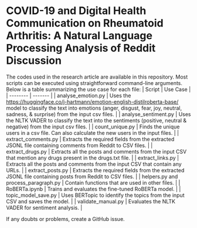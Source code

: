 # COVID-19 and Digital Health Communication on Rheumatoid Arthritis: A Natural Language Processing Analysis of Reddit Discussion

The codes used in the research article are available in this repository. Most scripts can be executed using straightforward command-line arguments. Below is a table summarizing the use case for each file:
| Script    | Use Case |
| -------- | ------- |
| analyse_emotion.py | Uses the https://huggingface.co/j-hartmann/emotion-english-distilroberta-base/ model to classify the text into emotions (anger, disgust, fear, joy, neutral, sadness, & surprise) from the input csv files. |
| analyse_sentiment.py | Uses the NLTK VADER to classify the text into the sentiments (positive, neutral & negative) from the input csv files. |
| count_unique.py | Finds the unique users in a csv file. Can also calculate the new users in the input files. |
| extract_comments.py | Extracts the required fields from the extracted JSONL file containing comments from Reddit to CSV files. |
| extract_drugs.py | Extracts all the posts and comments from the input CSV that mention any drugs present in the drugs.txt file. |
| extract_links.py | Extracts all the posts and comments from the input CSV that contain any URLs. |
| extract_posts.py | Extracts the required fields from the extracted JSONL file containing posts from Reddit to CSV files. |
| helpers.py and process_paragraph.py | Contain functions that are used in other files. |
| RoBERTa.ipynb | Trains and evaluates the fine-tuned RoBERTa model. |
| topic_model_save.py | Uses BERTopic to identify the topics from the input CSV and saves the model. |
| validate_manual.py | Evaluates the NLTK VADER for sentiment analysis. |


If any doubts or problems, create a GitHub issue.
